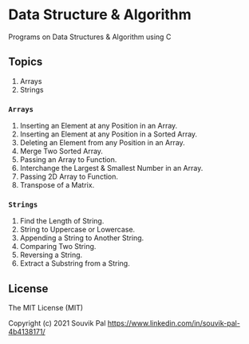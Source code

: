# Data Structure & Algorithm 

Programs on Data Structures & Algorithm using C

## Topics

1. Arrays
2. Strings

### `Arrays`

1. Inserting an Element at any Position in an Array.
2. Inserting an Element at any Position in a Sorted Array.
3. Deleting an Element from any Position in an Array.
4. Merge Two Sorted Array.
5. Passing an Array to Function.
6. Interchange the Largest & Smallest Number in an Array.
7. Passing 2D Array to Function.
8. Transpose of a Matrix.

### `Strings`

1. Find the Length of String.
2. String to Uppercase or Lowercase.
3. Appending a String to Another String.
4. Comparing Two String.
5. Reversing a String.
6. Extract a Substring from a String.

## License
 
The MIT License (MIT)

Copyright (c) 2021 Souvik Pal https://www.linkedin.com/in/souvik-pal-4b4138171/